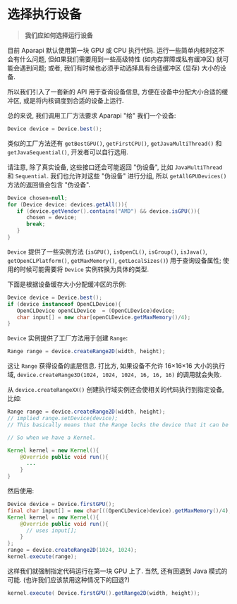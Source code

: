 # 选择执行设备

> **我们应如何选择运行设备**

目前 Aparapi 默认使用第一块 GPU 或 CPU 执行代码. 运行一些简单内核时这不会有什么问题, 但如果我们需要用到一些高级特性 (如内存屏障或私有缓冲区) 就可能会遇到问题; 或者, 我们有时候也必须手动选择具有合适缓冲区 (显存) 大小的设备.

所以我们引入了一套新的 API 用于查询设备信息, 方便在设备中分配大小合适的缓冲区, 或是将内核调度到合适的设备上运行.

总的来说, 我们调用工厂方法要求 Aparapi "给" 我们一个设备:

```java
Device device = Device.best();
```

类似的工厂方法还有 `getBestGPU()`, `getFirstCPU()`, `getJavaMultiThread()` 和 `getJavaSequential()`, 开发者可以自行选用.

请注意, 除了真实设备, 这些接口还会可能返回 "伪设备", 比如 `JavaMultiThread` 和 `Sequential`. 我们也允许对这些 "伪设备" 进行分组, 所以 `getAllGPUDevices()` 方法的返回值会包含 "伪设备".

```java
Device chosen=null;
for (Device device: devices.getAll()){
   if (device.getVendor().contains("AMD") && device.isGPU()){
      chosen = device;
      break;
   }
}
```

`Device` 提供了一些实例方法 (`isGPU()`, `isOpenCL()`, `isGroup()`, `isJava()`, `getOpenCLPlatform()`, `getMaxMemory()`, `getLocalSizes()`) 用于查询设备属性; 使用的时候可能需要将 `Device` 实例转换为具体的类型.

下面是根据设备缓存大小分配缓冲区的示例:

```java
Device device = Device.best();
if (device instanceof OpenCLDevice){
   OpenCLDevice openCLDevice  = (OpenCLDevice)device;
   char input[] = new char[openCLDevice.getMaxMemory()/4);
}
```

`Device` 实例提供了工厂方法用于创建 `Range`:

```java
Range range = device.createRange2D(width, height);
```

这让 `Range` 获得设备的底层信息. 打比方, 如果设备不允许 16×16×16 大小的执行域, `device.createRange3D(1024, 1024, 1024, 16, 16, 16)` 的调用就会失败.

从 `device.createRangeXX()` 创建执行域实例还会使相关的代码执行到指定设备, 比如:

```java
Range range = device.createRange2D(width, height);
// implied range.setDevice(device);
// This basically means that the Range locks the device that it can be used with.

// So when we have a Kernel.

Kernel kernel = new Kernel(){
    @Override public void run(){
      ...
    }
}
```

然后使用:

```java
Device device = Device.firstGPU();
final char input[] = new char[((OpenCLDevice)device).getMaxMemory()/4);
Kernel kernel = new Kernel(){
    @Override public void run(){
      // uses input[];
    }
};
range = device.createRange2D(1024, 1024);
kernel.execute(range);
```

这样我们就强制指定代码运行在第一块 GPU 上了. 当然, 还有回退到 Java 模式的可能. (也许我们应该禁用这种情况下的回退?)

```java
kernel.execute( Device.firstGPU().getRange2D(width, height));
```
